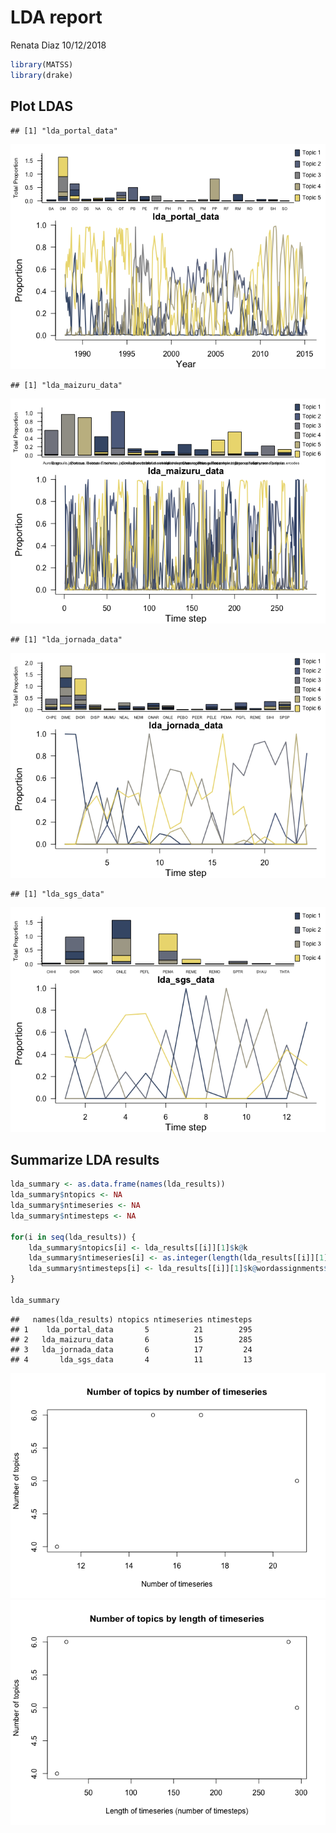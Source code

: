 LDA report
================
Renata Diaz
10/12/2018

``` r
library(MATSS)
library(drake)
```

## Plot LDAS

    ## [1] "lda_portal_data"

![](lda_report_files/figure-gfm/plot%20LDA-1.png)<!-- -->

    ## [1] "lda_maizuru_data"

![](lda_report_files/figure-gfm/plot%20LDA-2.png)<!-- -->

    ## [1] "lda_jornada_data"

![](lda_report_files/figure-gfm/plot%20LDA-3.png)<!-- -->

    ## [1] "lda_sgs_data"

![](lda_report_files/figure-gfm/plot%20LDA-4.png)<!-- -->

## Summarize LDA results

``` r
lda_summary <- as.data.frame(names(lda_results))
lda_summary$ntopics <- NA
lda_summary$ntimeseries <- NA
lda_summary$ntimesteps <- NA

for(i in seq(lda_results)) {
    lda_summary$ntopics[i] <- lda_results[[i]][1]$k@k
    lda_summary$ntimeseries[i] <- as.integer(length(lda_results[[i]][1]$k@terms))
    lda_summary$ntimesteps[i] <- lda_results[[i]][1]$k@wordassignments$nrow
}

lda_summary
```

    ##   names(lda_results) ntopics ntimeseries ntimesteps
    ## 1    lda_portal_data       5          21        295
    ## 2   lda_maizuru_data       6          15        285
    ## 3   lda_jornada_data       6          17         24
    ## 4       lda_sgs_data       4          11         13

![](lda_report_files/figure-gfm/plot%20lda%20summary-1.png)<!-- -->![](lda_report_files/figure-gfm/plot%20lda%20summary-2.png)<!-- -->
